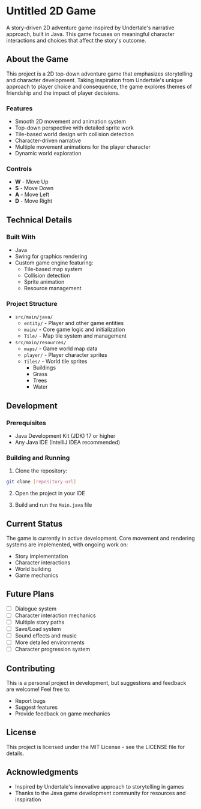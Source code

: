 # Untitled 2D Game

A story-driven 2D adventure game inspired by Undertale's narrative approach, built in Java. This game focuses on meaningful character interactions and choices that affect the story's outcome.

## About the Game

This project is a 2D top-down adventure game that emphasizes storytelling and character development. Taking inspiration from Undertale's unique approach to player choice and consequence, the game explores themes of friendship and the impact of player decisions.

### Features

- Smooth 2D movement and animation system
- Top-down perspective with detailed sprite work
- Tile-based world design with collision detection
- Character-driven narrative
- Multiple movement animations for the player character
- Dynamic world exploration

### Controls

- **W** - Move Up
- **S** - Move Down
- **A** - Move Left
- **D** - Move Right

## Technical Details

### Built With

- Java
- Swing for graphics rendering
- Custom game engine featuring:
  - Tile-based map system
  - Collision detection
  - Sprite animation
  - Resource management

### Project Structure

- `src/main/java/`
  - `entity/` - Player and other game entities
  - `main/` - Core game logic and initialization
  - `Tile/` - Map tile system and management
- `src/main/resources/`
  - `maps/` - Game world map data
  - `player/` - Player character sprites
  - `Tiles/` - World tile sprites
    - Buildings
    - Grass
    - Trees
    - Water

## Development

### Prerequisites

- Java Development Kit (JDK) 17 or higher
- Any Java IDE (IntelliJ IDEA recommended)

### Building and Running

1. Clone the repository:

```bash
git clone [repository-url]
```

2. Open the project in your IDE

3. Build and run the `Main.java` file

## Current Status

The game is currently in active development. Core movement and rendering systems are implemented, with ongoing work on:

- Story implementation
- Character interactions
- World building
- Game mechanics

## Future Plans

- [ ] Dialogue system
- [ ] Character interaction mechanics
- [ ] Multiple story paths
- [ ] Save/Load system
- [ ] Sound effects and music
- [ ] More detailed environments
- [ ] Character progression system

## Contributing

This is a personal project in development, but suggestions and feedback are welcome! Feel free to:

- Report bugs
- Suggest features
- Provide feedback on game mechanics

## License

This project is licensed under the MIT License - see the LICENSE file for details.

## Acknowledgments

- Inspired by Undertale's innovative approach to storytelling in games
- Thanks to the Java game development community for resources and inspiration
